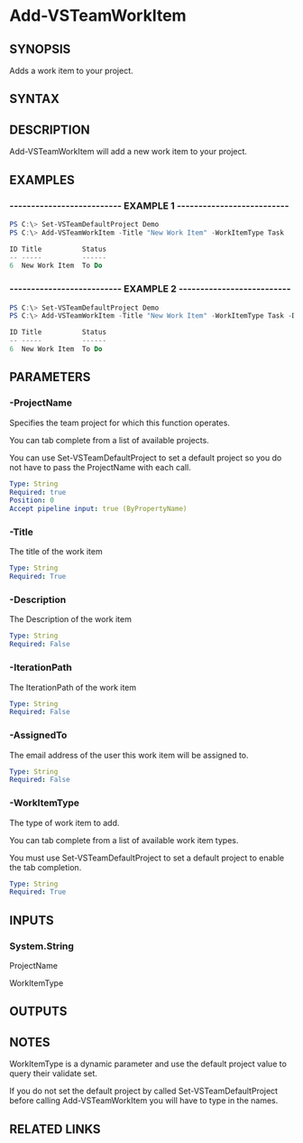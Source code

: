 


# Add-VSTeamWorkItem

## SYNOPSIS

Adds a work item to your project.

## SYNTAX

## DESCRIPTION

Add-VSTeamWorkItem will add a new work item to your project.

## EXAMPLES

### -------------------------- EXAMPLE 1 --------------------------

```PowerShell
PS C:\> Set-VSTeamDefaultProject Demo
PS C:\> Add-VSTeamWorkItem -Title "New Work Item" -WorkItemType Task

ID Title          Status
-- -----          ------
6  New Work Item  To Do
```

### -------------------------- EXAMPLE 2 --------------------------

```PowerShell
PS C:\> Set-VSTeamDefaultProject Demo
PS C:\> Add-VSTeamWorkItem -Title "New Work Item" -WorkItemType Task -Description "This is a description"

ID Title          Status
-- -----          ------
6  New Work Item  To Do
```

## PARAMETERS

### -ProjectName

Specifies the team project for which this function operates.

You can tab complete from a list of available projects.

You can use Set-VSTeamDefaultProject to set a default project so
you do not have to pass the ProjectName with each call.

```yaml
Type: String
Required: true
Position: 0
Accept pipeline input: true (ByPropertyName)
```

### -Title

The title of the work item

```yaml
Type: String
Required: True
```

### -Description

The Description of the work item

```yaml
Type: String
Required: False
```

### -IterationPath

The IterationPath of the work item

```yaml
Type: String
Required: False
```

### -AssignedTo

The email address of the user this work item will be assigned to.

```yaml
Type: String
Required: False
```

### -WorkItemType

The type of work item to add.

You can tab complete from a list of available work item types.

You must use Set-VSTeamDefaultProject to set a default project to enable the tab completion.

```yaml
Type: String
Required: True
```

## INPUTS

### System.String

ProjectName

WorkItemType

## OUTPUTS

## NOTES

WorkItemType is a dynamic parameter and use the default
project value to query their validate set.

If you do not set the default project by called Set-VSTeamDefaultProject before
calling Add-VSTeamWorkItem you will have to type in the names.

## RELATED LINKS
